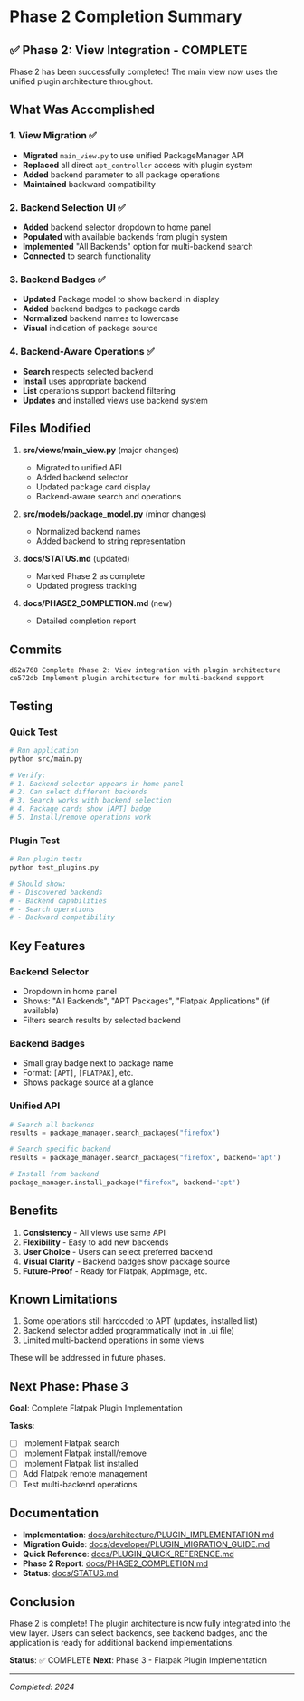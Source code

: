 # Phase 2 Completion Summary

## ✅ Phase 2: View Integration - COMPLETE

Phase 2 has been successfully completed! The main view now uses the unified plugin architecture throughout.

## What Was Accomplished

### 1. View Migration ✅
- **Migrated** `main_view.py` to use unified PackageManager API
- **Replaced** all direct `apt_controller` access with plugin system
- **Added** backend parameter to all package operations
- **Maintained** backward compatibility

### 2. Backend Selection UI ✅
- **Added** backend selector dropdown to home panel
- **Populated** with available backends from plugin system
- **Implemented** "All Backends" option for multi-backend search
- **Connected** to search functionality

### 3. Backend Badges ✅
- **Updated** Package model to show backend in display
- **Added** backend badges to package cards
- **Normalized** backend names to lowercase
- **Visual** indication of package source

### 4. Backend-Aware Operations ✅
- **Search** respects selected backend
- **Install** uses appropriate backend
- **List** operations support backend filtering
- **Updates** and installed views use backend system

## Files Modified

1. **src/views/main_view.py** (major changes)
   - Migrated to unified API
   - Added backend selector
   - Updated package card display
   - Backend-aware search and operations

2. **src/models/package_model.py** (minor changes)
   - Normalized backend names
   - Added backend to string representation

3. **docs/STATUS.md** (updated)
   - Marked Phase 2 as complete
   - Updated progress tracking

4. **docs/PHASE2_COMPLETION.md** (new)
   - Detailed completion report

## Commits

```
d62a768 Complete Phase 2: View integration with plugin architecture
ce572db Implement plugin architecture for multi-backend support
```

## Testing

### Quick Test
```bash
# Run application
python src/main.py

# Verify:
# 1. Backend selector appears in home panel
# 2. Can select different backends
# 3. Search works with backend selection
# 4. Package cards show [APT] badge
# 5. Install/remove operations work
```

### Plugin Test
```bash
# Run plugin tests
python test_plugins.py

# Should show:
# - Discovered backends
# - Backend capabilities
# - Search operations
# - Backward compatibility
```

## Key Features

### Backend Selector
- Dropdown in home panel
- Shows: "All Backends", "APT Packages", "Flatpak Applications" (if available)
- Filters search results by selected backend

### Backend Badges
- Small gray badge next to package name
- Format: `[APT]`, `[FLATPAK]`, etc.
- Shows package source at a glance

### Unified API
```python
# Search all backends
results = package_manager.search_packages("firefox")

# Search specific backend
results = package_manager.search_packages("firefox", backend='apt')

# Install from backend
package_manager.install_package("firefox", backend='apt')
```

## Benefits

1. **Consistency** - All views use same API
2. **Flexibility** - Easy to add new backends
3. **User Choice** - Users can select preferred backend
4. **Visual Clarity** - Backend badges show package source
5. **Future-Proof** - Ready for Flatpak, AppImage, etc.

## Known Limitations

1. Some operations still hardcoded to APT (updates, installed list)
2. Backend selector added programmatically (not in .ui file)
3. Limited multi-backend operations in some views

These will be addressed in future phases.

## Next Phase: Phase 3

**Goal**: Complete Flatpak Plugin Implementation

**Tasks**:
- [ ] Implement Flatpak search
- [ ] Implement Flatpak install/remove
- [ ] Implement Flatpak list installed
- [ ] Add Flatpak remote management
- [ ] Test multi-backend operations

## Documentation

- **Implementation**: [docs/architecture/PLUGIN_IMPLEMENTATION.md](docs/architecture/PLUGIN_IMPLEMENTATION.md)
- **Migration Guide**: [docs/developer/PLUGIN_MIGRATION_GUIDE.md](docs/developer/PLUGIN_MIGRATION_GUIDE.md)
- **Quick Reference**: [docs/PLUGIN_QUICK_REFERENCE.md](docs/PLUGIN_QUICK_REFERENCE.md)
- **Phase 2 Report**: [docs/PHASE2_COMPLETION.md](docs/PHASE2_COMPLETION.md)
- **Status**: [docs/STATUS.md](docs/STATUS.md)

## Conclusion

Phase 2 is complete! The plugin architecture is now fully integrated into the view layer. Users can select backends, see backend badges, and the application is ready for additional backend implementations.

**Status**: ✅ COMPLETE
**Next**: Phase 3 - Flatpak Plugin Implementation

---

*Completed: 2024*
